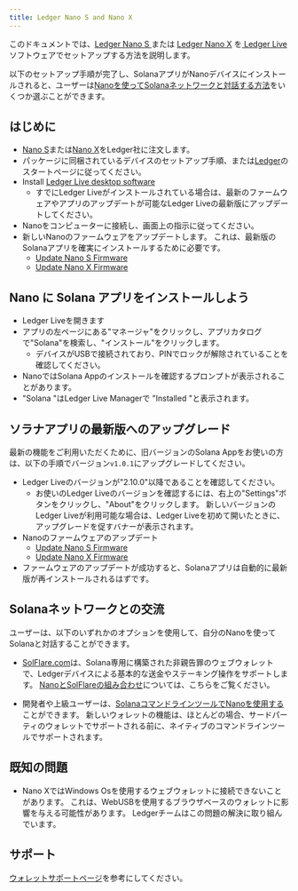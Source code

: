 ```yaml
---
title: Ledger Nano S and Nano X
---
```


このドキュメントでは、[Ledger Nano S ](https://shop.ledger.com/products/ledger-nano-s)または [Ledger Nano X](https://shop.ledger.com/pages/ledger-nano-x) を[ Ledger Live](https://www.ledger.com/ledger-live) ソフトウェアでセットアップする方法を説明します。

以下のセットアップ手順が完了し、SolanaアプリがNanoデバイスにインストールされると、ユーザーは[Nanoを使ってSolanaネットワークと対話する方法](#interact-with-the-solana-network)をいくつか選ぶことができます。

## はじめに

- [Nano S](https://shop.ledger.com/products/ledger-nano-s)または[Nano X](https://shop.ledger.com/pages/ledger-nano-x)をLedger社に注文します。
- パッケージに同梱されているデバイスのセットアップ手順、または[Ledger](https://www.ledger.com/start/)のスタートページに従ってください。
- Install [Ledger Live desktop software](https://www.ledger.com/ledger-live/)
  - すでにLedger Liveがインストールされている場合は、最新のファームウェアやアプリのアップデートが可能なLedger Liveの最新版にアップデートしてください。
- Nanoをコンピューターに接続し、画面上の指示に従ってください。
- 新しいNanoのファームウェアをアップデートします。  これは、最新版のSolanaアプリを確実にインストールするために必要です。
  - [Update Nano S Firmware](https://support.ledger.com/hc/en-us/articles/360002731113-Update-Ledger-Nano-S-firmware)
  - [Update Nano X Firmware](https://support.ledger.com/hc/en-us/articles/360013349800)

## Nano に Solana アプリをインストールしよう

- Ledger Liveを開きます
- アプリの左ページにある"マネージャ"をクリックし、アプリカタログで"Solana"を検索し、"インストール"をクリックします。
  - デバイスがUSBで接続されており、PINでロックが解除されていることを確認してください。
- NanoではSolana Appのインストールを確認するプロンプトが表示されることがあります。
- "Solana "はLedger Live Managerで "Installed "と表示されます。

## ソラナアプリの最新版へのアップグレード

最新の機能をご利用いただくために、旧バージョンのSolana Appをお使いの方は、以下の手順でバージョン`v1.0.1`にアップグレードしてください。

- Ledger Liveのバージョンが"2.10.0"以降であることを確認してください。
  - お使いのLedger Liveのバージョンを確認するには、右上の"Settings"ボタンをクリックし、"About"をクリックします。  新しいバージョンのLedger Liveが利用可能な場合は、Ledger Liveを初めて開いたときに、アップグレードを促すバナーが表示されます。
- Nanoのファームウェアのアップデート
  - [Update Nano S Firmware](https://support.ledger.com/hc/en-us/articles/360002731113-Update-Ledger-Nano-S-firmware)
  - [Update Nano X Firmware](https://support.ledger.com/hc/en-us/articles/360013349800)
-  ファームウェアのアップデートが成功すると、Solanaアプリは自動的に最新版が再インストールされるはずです。

## Solanaネットワークとの交流

ユーザーは、以下のいずれかのオプションを使用して、自分のNanoを使ってSolanaと対話することができます。

- [SolFlare.com](https://solflare.com/)は、Solana専用に構築された非親告罪のウェブウォレットで、Ledgerデバイスによる基本的な送金やステーキング操作をサポートします。 [NanoとSolFlareの組み合わせ](solflare.md)については、こちらをご覧ください。

- 開発者や上級ユーザーは、[SolanaコマンドラインツールでNanoを使用する](hardware-wallets/ledger.md)ことができます。 新しいウォレットの機能は、ほとんどの場合、サードパーティのウォレットでサポートされる前に、ネイティブのコマンドラインツールでサポートされます。

## 既知の問題

- Nano XではWindows Osを使用するウェブウォレットに接続できないことがあります。 これは、WebUSBを使用するブラウザベースのウォレットに影響を与える可能性があります。 Ledgerチームはこの問題の解決に取り組んでいます。

## サポート

[ウォレットサポートページ](support.md)を参考にしてください。
